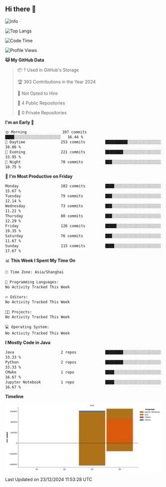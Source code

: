 ## Hi there 👋

<!--
**Galaxy-JewXW/Galaxy-JewXW** is a ✨ _special_ ✨ repository because its `README.md` (this file) appears on your GitHub profile.

Here are some ideas to get you started:

- 🔭 I’m currently working on ...
- 🌱 I’m currently learning ...
- 👯 I’m looking to collaborate on ...
- 🤔 I’m looking for help with ...
- 💬 Ask me about ...
- 📫 How to reach me: ...
- 😄 Pronouns: ...
- ⚡ Fun fact: ...
-->
![info](https://github-readme-stats.vercel.app/api?username=Galaxy-JewXW&show_icons=true&count_private=true&hide=prs&theme=default_repocard)

![Top Langs](https://github-readme-stats.vercel.app/api/top-langs/?username=Galaxy-JewXW&count_private=true&layout=compact)

<!--START_SECTION:waka-->
![Code Time](http://img.shields.io/badge/Code%20Time-0%20secs-blue)

![Profile Views](http://img.shields.io/badge/Profile%20Views-3-blue)

**🐱 My GitHub Data** 

> 📦 ? Used in GitHub's Storage 
 > 
> 🏆 393 Contributions in the Year 2024
 > 
> 🚫 Not Opted to Hire
 > 
> 📜 4 Public Repositories 
 > 
> 🔑 0 Private Repositories 
 > 
**I'm an Early 🐤** 

```text
🌞 Morning                107 commits         ████░░░░░░░░░░░░░░░░░░░░░   16.44 % 
🌆 Daytime                253 commits         ██████████░░░░░░░░░░░░░░░   38.86 % 
🌃 Evening                221 commits         ████████░░░░░░░░░░░░░░░░░   33.95 % 
🌙 Night                  70 commits          ███░░░░░░░░░░░░░░░░░░░░░░   10.75 % 
```
📅 **I'm Most Productive on Friday** 

```text
Monday                   102 commits         ████░░░░░░░░░░░░░░░░░░░░░   15.67 % 
Tuesday                  79 commits          ███░░░░░░░░░░░░░░░░░░░░░░   12.14 % 
Wednesday                73 commits          ███░░░░░░░░░░░░░░░░░░░░░░   11.21 % 
Thursday                 80 commits          ███░░░░░░░░░░░░░░░░░░░░░░   12.29 % 
Friday                   126 commits         █████░░░░░░░░░░░░░░░░░░░░   19.35 % 
Saturday                 76 commits          ███░░░░░░░░░░░░░░░░░░░░░░   11.67 % 
Sunday                   115 commits         ████░░░░░░░░░░░░░░░░░░░░░   17.67 % 
```


📊 **This Week I Spent My Time On** 

```text
🕑︎ Time Zone: Asia/Shanghai

💬 Programming Languages: 
No Activity Tracked This Week

🔥 Editors: 
No Activity Tracked This Week

🐱‍💻 Projects: 
No Activity Tracked This Week

💻 Operating System: 
No Activity Tracked This Week
```

**I Mostly Code in Java** 

```text
Java                     2 repos             ████████░░░░░░░░░░░░░░░░░   33.33 % 
Python                   2 repos             ████████░░░░░░░░░░░░░░░░░   33.33 % 
CMake                    1 repo              ████░░░░░░░░░░░░░░░░░░░░░   16.67 % 
Jupyter Notebook         1 repo              ████░░░░░░░░░░░░░░░░░░░░░   16.67 % 
```



**Timeline**

![Lines of Code chart](https://raw.githubusercontent.com/Galaxy-JewXW/Galaxy-JewXW/master/assets/bar_graph.png)


 Last Updated on 23/12/2024 11:53:28 UTC
<!--END_SECTION:waka-->